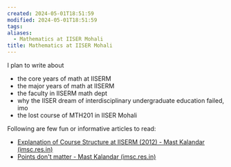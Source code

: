```yaml
---
created: 2024-05-01T18:51:59
modified: 2024-05-01T18:51:59
tags: 
aliases:
  - Mathematics at IISER Mohali
title: Mathematics at IISER Mohali
---
```



I plan to write about

- the core years of math at IISERM
- the major years of math at IISERM
- the faculty in IISERM math dept
- why the IISER dream of interdisciplinary undergraduate education failed, imo
- the lost course of MTH201 in IISER Mohali


Following are few fun or informative articles to read:

- [Explanation of Course Structure at IISERM (2012) - Mast Kalandar (imsc.res.in)](https://www.imsc.res.in/~kapil/blog/iiserm/iiserm_course_structure-2012-12-13-08-16)
- [Points don't matter - Mast Kalandar (imsc.res.in)](https://www.imsc.res.in/~kapil/blog/education/points-dont-matter-2017-05-16-22-23)



